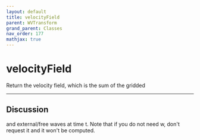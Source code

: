 ```yaml
---
layout: default
title: velocityField
parent: WVTransform
grand_parent: Classes
nav_order: 177
mathjax: true
---
```


#  velocityField

Return the velocity field, which is the sum of the gridded


---

## Discussion
and external/free waves at time t. Note that if you do not
  need w, don't request it and it won't be computed.
